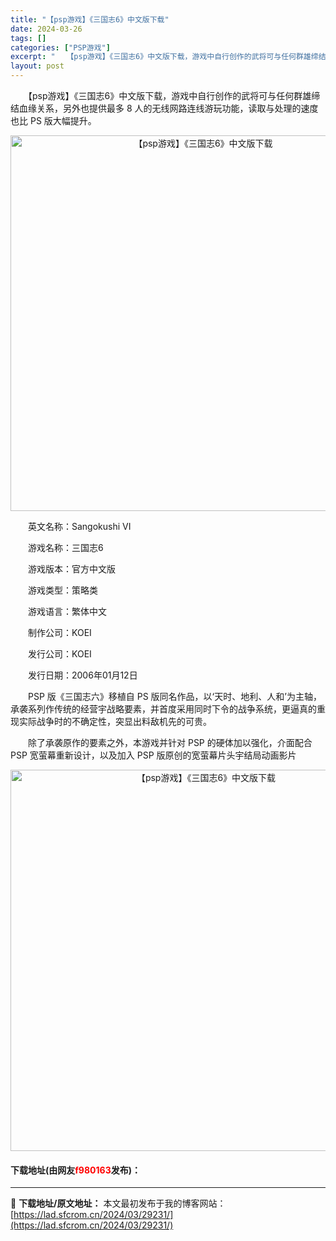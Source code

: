 ```yaml
---
title: "【psp游戏】《三国志6》中文版下载"
date: 2024-03-26
tags: []
categories: ["PSP游戏"]
excerpt: "　　【psp游戏】《三国志6》中文版下载，游戏中自行创作的武将可与任何群雄缔结血缘关系，另外也提供最多 8 人的无线网路连线游玩功能，读取与处理的速度也比 PS 版大幅提升。 　　英文名称：Sangokushi VI 　　游戏名称：三国志6 　　游戏版本：官方中文版 　　游戏类型：策略类 　　游戏语&hellip;"
layout: post
---
```


 <p>　　【psp游戏】《三国志6》中文版下载，游戏中自行创作的武将可与任何群雄缔结血缘关系，另外也提供最多 8 人的无线网路连线游玩功能，读取与处理的速度也比 PS 版大幅提升。</p> <p align="center"><img align="" border="0" src="https://lad.sfcrom.cn/wp-content/uploads/2024/03/20240325_6602020aea469.png" width="601" alt="【psp游戏】《三国志6》中文版下载" /></p> <p>　　英文名称：Sangokushi VI</p> <p>　　游戏名称：三国志6</p> <p>　　游戏版本：官方中文版</p> <p>　　游戏类型：策略类</p> <p>　　游戏语言：繁体中文</p> <p>　　制作公司：KOEI</p> <p>　　发行公司：KOEI</p> <p>　　发行日期：2006年01月12日</p> <p>　　PSP 版《三国志六》移植自 PS 版同名作品，以&lsquo;天时、地利、人和&rsquo;为主轴，承袭系列作传统的经营宇战略要素，并首度采用同时下令的战争系统，更逼真的重现实际战争时的不确定性，突显出料敌机先的可贵。</p> <p>　　除了承袭原作的要素之外，本游戏并针对 PSP 的硬体加以强化，介面配合 PSP 宽萤幕重新设计，以及加入 PSP 版原创的宽萤幕片头宇结局动画影片</p> <p align="center"><img align="" border="0" src="https://lad.sfcrom.cn/wp-content/uploads/2024/03/20240325_6602020c54951.png" width="610" alt="【psp游戏】《三国志6》中文版下载" /></p> <p><h4>下载地址(由网友<font color="red">f980163</font>发布)：</h4></p> 

---
📖 **下载地址/原文地址：** 本文最初发布于我的博客网站：[https://lad.sfcrom.cn/2024/03/29231/](https://lad.sfcrom.cn/2024/03/29231/)

